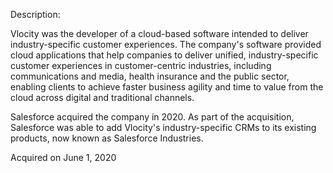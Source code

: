 Description:

Vlocity was the developer of a cloud-based software intended to deliver industry-specific customer experiences. The company's software provided cloud applications that help companies to deliver unified, industry-specific customer experiences in customer-centric industries, including communications and media, health insurance and the public sector, enabling clients to achieve faster business agility and time to value from the cloud across digital and traditional channels.

Salesforce acquired the company in 2020. As part of the acquisition, Salesforce was able to add Vlocity's industry-specific CRMs to its existing products, now known as Salesforce Industries.

Acquired on June 1, 2020
